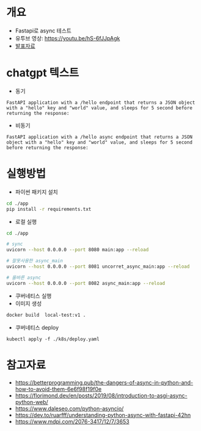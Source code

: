 # 개요
* Fastapi로 async 테스트
* 유투브 영상: https://youtu.be/hS-6fJJpAgk
* [발표자료](./presentation.pdf)

# chatgpt 텍스트
* 동기
```text
FastAPI application with a /hello endpoint that returns a JSON object with a "hello" key and "world" value, and sleeps for 5 second before returning the response:
```

* 비동기
```text
FastAPI application with a /hello async endpoint that returns a JSON object with a "hello" key and "world" value, and sleeps for 5 second before returning the response:
```

# 실행방법
* 파이썬 패키지 설치
```sh
cd ./app
pip install -r requirements.txt
```

* 로컬 실행
```sh
cd ./app

# sync
uvicorn --host 0.0.0.0 --port 8080 main:app --reload

# 잘못사용한 async_main
uvicorn --host 0.0.0.0 --port 8081 uncorret_async_main:app --reload

# 올바른 async
uvicorn --host 0.0.0.0 --port 8082 async_main:app --reload
```

* 쿠버네티스 실행
* 이미지 생성
```sh
docker build  local-test:v1 .
```

* 쿠버네티스 deploy
```
kubectl apply -f ./k8s/deploy.yaml
```

# 참고자료
* https://betterprogramming.pub/the-dangers-of-async-in-python-and-how-to-avoid-them-6e6f98f19f0e
* https://florimond.dev/en/posts/2019/08/introduction-to-asgi-async-python-web/
* https://www.daleseo.com/python-asyncio/
* https://dev.to/ruarfff/understanding-python-async-with-fastapi-42hn
* https://www.mdpi.com/2076-3417/12/7/3653